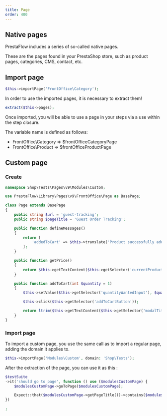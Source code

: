 ```yaml
---
title: Page
order: 400
---
```


## Native pages

<span class="bg-clip-text bg-gradient-to-tl from-blue-400 to-teal-600 font-semibold text-transparent">PrestaFlow</span> includes a series of so-called native pages.

These are the pages found in your PrestaShop store, such as product pages, categories, CMS, contact, etc.

## Import page

```php
$this->importPage('FrontOffice\Category');
```

In order to use the imported pages, it is necessary to extract them!

```php
extract($this->pages);
```

Once imported, you will be able to use a page in your steps via a use within the step closure.

The variable name is defined as follows:

- FrontOffice\Category => $frontOfficeCategoryPage
- FrontOffice\Product => $frontOfficeProductPage

## Custom page

### Create

```php
namespace Shop\Tests\Pages\v9\Modules\Custom;

use PrestaFlow\Library\Pages\v9\FrontOffice\Page as BasePage;

class Page extends BasePage
{
    public string $url = 'guest-tracking';
    public string $pageTitle = 'Guest Order Tracking';

    public function defineMessages()
    {
        return [
            'addedToCart' => $this->translate('Product successfully added to your shopping cart'),
        ];
    }

    public function getPrice()
    {
        return $this->getTextContent($this->getSelector('currentProductPrice'));
    }

    public function addToCart(int $quantity = 1)
    {
        $this->setValue($this->getSelector('quantityWantedInput'), $quantity);

        $this->click($this->getSelector('addToCartButton'));

        return ltrim($this->getTextContent($this->getSelector('modalTitle')));
    }
}
```

### Import page

To import a custom page, you use the same call as to import a regular page, adding the domain it applies to.

```php
$this->importPage('Modules\Custom', domain: 'Shop\Tests');
```

After the extraction of the page, you can use it as this :

```php
$testSuite
->it('should go to page', function () use ($modulesCustomPage) {
    $modulesCustomPage->goToPage($modulesCustomPage);

    Expect::that($modulesCustomPage->getPageTitle())->contains($modulesCustomPage->pageTitle());
})

;
```
